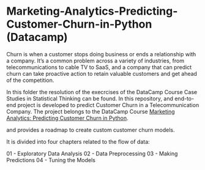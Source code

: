 # Marketing-Analytics-Predicting-Customer-Churn-in-Python (Datacamp)

Churn is when a customer stops doing business or ends a relationship with a company. It’s a common problem across a variety of industries, from telecommunications to cable TV to SaaS, and a company that can predict churn can take proactive action to retain valuable customers and get ahead of the competition. 

In this folder the resolution of the execrcises of the DataCamp Course Case Studies in Statistical Thinking can be found.
In this repository, and end-to-end project is developed to predict Customer Churn in a Telecommunication Company. The project belongs to the DataCamp Course [Marketing Analytics: Predicting Customer Churn in Python](https://app.datacamp.com/learn/courses/marketing-analytics-predicting-customer-churn-in-python).

and provides a roadmap to create custom customer churn models. 

It is divided into four chapters related to the flow of data:

01 - Exploratory Data Analysis
02 - Data Preprocessing
03 - Making Predictions
04 - Tuning the Models

